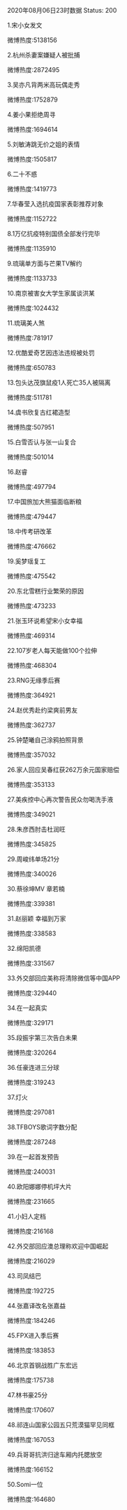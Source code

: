 2020年08月06日23时数据
Status: 200

1.宋小女发文

微博热度:5138156

2.杭州杀妻案嫌疑人被批捕

微博热度:2872495

3.吴亦凡背两米高玩偶走秀

微博热度:1752879

4.姜小果拒绝周寻

微博热度:1694614

5.刘敏涛跳无价之姐的表情

微博热度:1505817

6.二十不惑

微博热度:1419773

7.华春莹入选抗疫国家表彰推荐对象

微博热度:1152722

8.1万亿抗疫特别国债全部发行完毕

微博热度:1135910

9.琉璃单方面与芒果TV解约

微博热度:1133733

10.南京被害女大学生家属谈洪某

微博热度:1024432

11.琉璃美人煞

微博热度:781917

12.优酷爱奇艺因违法违规被处罚

微博热度:650783

13.包头达茂旗鼠疫1人死亡35人被隔离

微博热度:511781

14.虞书欣复古红裙造型

微博热度:507951

15.白雪否认与张一山复合

微博热度:501014

16.赵睿

微博热度:497794

17.中国旅加大熊猫面临断粮

微博热度:479447

18.中传考研改革

微博热度:476662

19.奚梦瑶复工

微博热度:475542

20.东北雪糕行业繁荣的原因

微博热度:473233

21.张玉环说希望宋小女幸福

微博热度:469314

22.107岁老人每天能做100个拉伸

微博热度:468304

23.RNG无缘季后赛

微博热度:364921

24.赵优秀赴约梁爽前男友

微博热度:362737

25.钟楚曦自己涂鸦拍照背景

微博热度:357032

26.家人回应吴春红获262万余元国家赔偿

微博热度:353133

27.美疾控中心再次警告民众勿喝洗手液

微博热度:349021

28.朱彦西肘击杜润旺

微博热度:345825

29.周峻纬单场21分

微博热度:340026

30.蔡徐坤MV 章若楠

微博热度:339381

31.赵丽颖 幸福到万家

微博热度:338583

32.绵阳凯德

微博热度:331567

33.外交部回应美称将清除微信等中国APP

微博热度:329440

34.在一起真实

微博热度:329171

35.段振宇第三次告白未果

微博热度:320264

36.任豪连进三分球

微博热度:319243

37.灯火

微博热度:297081

38.TFBOYS歌词字数分配

微博热度:287248

39.在一起首发预告

微博热度:240031

40.欧阳娜娜停机坪大片

微博热度:231665

41.小妇人定档

微博热度:216168

42.外交部回应澳总理称欢迎中国崛起

微博热度:216029

43.司凤结巴

微博热度:192725

44.张嘉译改名张嘉益

微博热度:184246

45.FPX进入季后赛

微博热度:183853

46.北京首钢战胜广东宏远

微博热度:175738

47.林书豪25分

微博热度:170607

48.祁连山国家公园五只荒漠猫罕见同框

微博热度:167053

49.兵哥哥抗洪归途车厢内托腮放空

微博热度:166152

50.Somi一位

微博热度:164680

